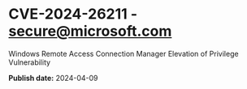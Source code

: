 # CVE-2024-26211 - secure@microsoft.com

Windows Remote Access Connection Manager Elevation of Privilege Vulnerability

**Publish date:** 2024-04-09
